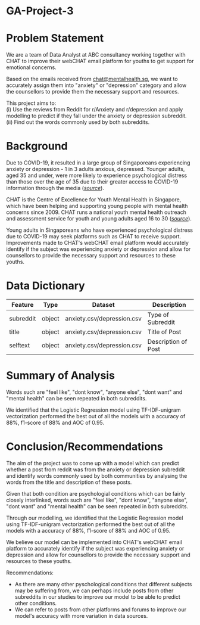 # GA-Project-3

# Problem Statement
We are a team of Data Analyst at ABC consultancy working together with CHAT to improve their webCHAT email platform for youths to get support for emotional concerns.<br>

Based on the emails received from chat@mentalhealth.sg, we want to accurately assign them into "anxiety" or "depression" category and allow the counsellors to provide them the necessary support and resources.<br>

This project aims to:<br>
(i) Use the reviews from Reddit for r/Anxiety and r/depression and apply modelling to predict if they fall under the anxiety or depression subreddit.<br>
(ii) Find out the words commonly used by both subreddits.

# Background

Due to COVID-19, it resulted in a large group of Singaporeans experiencing anxiety or depression - 1 in 3 adults anxious, depressed. Younger adults, aged 35 and under, were more likely to experience psychological distress than those over the age of 35 due to their greater access to COVID-19 information through the media ([*source*](https://www.duke-nus.edu.sg/allnews/covid-19-1-in-3-adults-anxious-depressed)).<br>

CHAT is the Centre of Excellence for Youth Mental Health in Singapore, which have been helping and supporting young people with mental health concerns since 2009. CHAT runs a national youth mental health outreach and assessment service for youth and young adults aged 16 to 30 ([*source*](https://www.imh.com.sg/CHAT/Pages/default.aspx)).<br>

Young adults in Singaporeans who have experienced psychological distress due to COVID-19 may seek platforms such as CHAT to receive support. Improvements made to CHAT's webCHAT email platform would accurately identify if the subject was experiencing anxiety or depression and allow for counsellors to provide the necessary support and resources to these youths.

# Data Dictionary
|Feature|Type|Dataset|Description|
|---|---|---|---|
|subreddit|object|anxiety.csv/depression.csv|Type of Subreddit|
|title|object|anxiety.csv/depression.csv|Title of Post|
|selftext|object|anxiety.csv/depression.csv|Description of Post|

# Summary of Analysis
Words such are "feel like", "dont know", "anyone else", "dont want" and "mental health" can be seen repeated in both subreddits. <br>

We identified that the Logistic Regression model using TF-IDF-unigram vectorization performed the best out of all the models with a accuracy of 88%, f1-score of 88% and AOC of 0.95.

# Conclusion/Recommendations
The aim of the project was to come up with a model which can predict whether a post from reddit was from the anxiety or depression subreddit and identify words commonly used by both communities by analysing the words from the title and description of these posts.<br>

Given that both condition are psychologial conditions which can be fairly closely interlinked, words such are "feel like", "dont know", "anyone else", "dont want" and "mental health" can be seen repeated in both subreddits.<br>

Through our modelling, we identified that the Logistic Regression model using TF-IDF-unigram vectorization performed the best out of all the models with a accuracy of 88%, f1-score of 88% and AOC of 0.95.<br>

We believe our model can be implemented into CHAT's webCHAT email platform to accurately identify if the subject was experiencing anxiety or depression and allow for counsellors to provide the necessary support and resources to these youths.<br>

Recommendations: <br>
- As there are many other pyschological conditions that different subjects may be suffering from, we can perhaps include posts from other subreddits in our studies to improve our model to be able to predict other conditions.<br>
- We can refer to posts from other platforms and forums to improve our model's accuracy with more variation in data sources.
